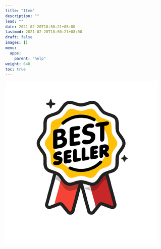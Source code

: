 ```yaml
---
title: "Item"
description: ""
lead: ""
date: 2021-02-20T18:50:21+08:00
lastmod: 2021-02-20T18:50:21+08:00
draft: false
images: []
menu: 
  apps:
    parent: "help"
weight: 640
toc: true
---
```


![image](best.png)
